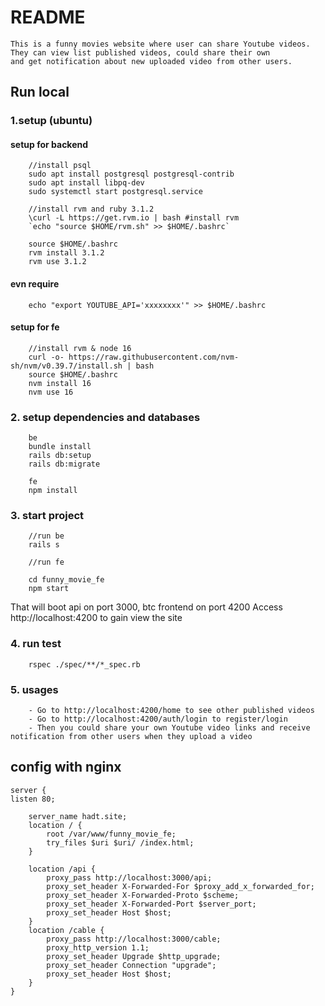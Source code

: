 # README

```
This is a funny movies website where user can share Youtube videos. They can view list published videos, could share their own 
and get notification about new uploaded video from other users.
```

## Run local

### 1.setup (ubuntu)

#### setup for backend

```
    //install psql
    sudo apt install postgresql postgresql-contrib
    sudo apt install libpq-dev
    sudo systemctl start postgresql.service
    
    //install rvm and ruby 3.1.2
    \curl -L https://get.rvm.io | bash #install rvm
    `echo "source $HOME/rvm.sh" >> $HOME/.bashrc`
   
    source $HOME/.bashrc
    rvm install 3.1.2
    rvm use 3.1.2
```

#### evn require

```
    echo "export YOUTUBE_API='xxxxxxxx'" >> $HOME/.bashrc

```

#### setup for fe

```
    //install rvm & node 16
    curl -o- https://raw.githubusercontent.com/nvm-sh/nvm/v0.39.7/install.sh | bash
    source $HOME/.bashrc
    nvm install 16
    nvm use 16
```

### 2. setup dependencies and databases

```
    be 
    bundle install
    rails db:setup
    rails db:migrate
```

```
    fe
    npm install
```

### 3. start project

```
    //run be
    rails s

    //run fe
    
    cd funny_movie_fe 
    npm start
```

That will boot api on port 3000, btc frontend on port 4200
Access http://localhost:4200 to gain view the site

### 4. run test

```
    rspec ./spec/**/*_spec.rb
```

### 5. usages

```
    - Go to http://localhost:4200/home to see other published videos
    - Go to http://localhost:4200/auth/login to register/login 
    - Then you could share your own Youtube video links and receive notification from other users when they upload a video
```

## config with nginx 
```
server {
listen 80;

    server_name hadt.site;
    location / {
        root /var/www/funny_movie_fe;
        try_files $uri $uri/ /index.html;
    }

    location /api {
        proxy_pass http://localhost:3000/api;
        proxy_set_header X-Forwarded-For $proxy_add_x_forwarded_for;
        proxy_set_header X-Forwarded-Proto $scheme;
        proxy_set_header X-Forwarded-Port $server_port;
        proxy_set_header Host $host;
    }
    location /cable {
        proxy_pass http://localhost:3000/cable;
        proxy_http_version 1.1;
        proxy_set_header Upgrade $http_upgrade;
        proxy_set_header Connection "upgrade";
        proxy_set_header Host $host;
    }
}
```

